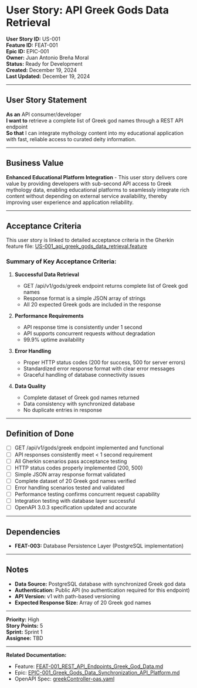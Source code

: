 # User Story: API Greek Gods Data Retrieval

**User Story ID:** US-001  
**Feature ID:** FEAT-001  
**Epic ID:** EPIC-001  
**Owner:** Juan Antonio Breña Moral  
**Status:** Ready for Development  
**Created:** December 19, 2024  
**Last Updated:** December 19, 2024

---

## User Story Statement

**As an** API consumer/developer  
**I want to** retrieve a complete list of Greek god names through a REST API endpoint  
**So that** I can integrate mythology content into my educational application with fast, reliable access to curated deity information.

---

## Business Value

**Enhanced Educational Platform Integration** - This user story delivers core value by providing developers with sub-second API access to Greek mythology data, enabling educational platforms to seamlessly integrate rich content without depending on external service availability, thereby improving user experience and application reliability.

---

## Acceptance Criteria

This user story is linked to detailed acceptance criteria in the Gherkin feature file: [US-001_api_greek_gods_data_retrieval.feature](US-001_api_greek_gods_data_retrieval.feature)

### Summary of Key Acceptance Criteria:

1. **Successful Data Retrieval**
   - GET /api/v1/gods/greek endpoint returns complete list of Greek god names
   - Response format is a simple JSON array of strings
   - All 20 expected Greek gods are included in the response

2. **Performance Requirements**
   - API response time is consistently under 1 second
   - API supports concurrent requests without degradation
   - 99.9% uptime availability

3. **Error Handling**
   - Proper HTTP status codes (200 for success, 500 for server errors)
   - Standardized error response format with clear error messages
   - Graceful handling of database connectivity issues

4. **Data Quality**
   - Complete dataset of Greek god names returned
   - Data consistency with synchronized database
   - No duplicate entries in response

---

## Definition of Done

- [ ] GET /api/v1/gods/greek endpoint implemented and functional
- [ ] API responses consistently meet < 1 second requirement
- [ ] All Gherkin scenarios pass acceptance testing
- [ ] HTTP status codes properly implemented (200, 500)
- [ ] Simple JSON array response format validated
- [ ] Complete dataset of 20 Greek god names verified
- [ ] Error handling scenarios tested and validated
- [ ] Performance testing confirms concurrent request capability
- [ ] Integration testing with database layer successful
- [ ] OpenAPI 3.0.3 specification updated and accurate

---

## Dependencies

- **FEAT-003:** Database Persistence Layer (PostgreSQL implementation)

---

## Notes

- **Data Source:** PostgreSQL database with synchronized Greek god data
- **Authentication:** Public API (no authentication required for this endpoint)
- **API Version:** v1 with path-based versioning
- **Expected Response Size:** Array of 20 Greek god names

---

**Priority:** High  
**Story Points:** 5  
**Sprint:** Sprint 1  
**Assignee:** TBD  

---

**Related Documentation:**
- Feature: [FEAT-001_REST_API_Endpoints_Greek_God_Data.md](FEAT-001_REST_API_Endpoints_Greek_God_Data.md)
- Epic: [EPIC-001_Greek_Gods_Data_Synchronization_API_Platform.md](EPIC-001_Greek_Gods_Data_Synchronization_API_Platform.md)
- OpenAPI Spec: [greekController-oas.yaml](greekController-oas.yaml) 